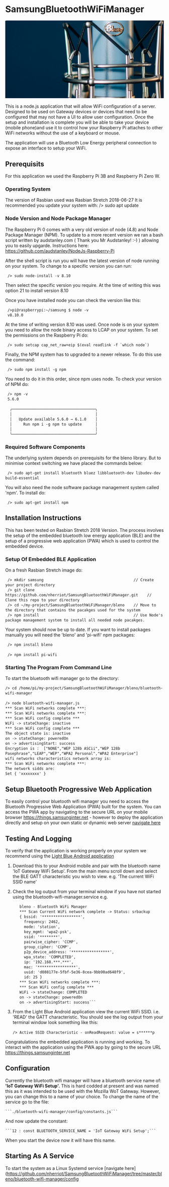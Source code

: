 # SamsungBluetoothWiFiManager

![Main App Screenshot](docs/main-heading-design1.png)

This is a node.js application that will allow WiFi configuration of a server. Designed to be used on Gateway devices or devices that need to be configured that may not have a UI to allow user configuration. Once the setup and installation is complete you will be able to take your device (mobile phone)and use it to control how your Raspberry Pi attaches to other WiFi networks without the use of a keyboard or mouse.

The application will use a Bluetooth Low Energy peripheral connection to expose an interface to setup your WiFi.


## Prerequisits
For this application we used the Raspberry Pi 3B and Raspberry Pi Zero W.

### Operating System
The version of Rasbian used was Rasbian Stretch 2018-06-27
It is recommended you update your system with: /> sudo apt update

### Node Version and Node Package Manager
The Raspberry Pi 0 comes with a very old version of node (4.8) and Node Package Manager (NPM). To update to a more recent version we ran a bash script written by audstanley.com ( Thank you Mr Audstanley! :-) ) allowing you to easily upgarde. Instructions here:
https://github.com/audstanley/NodeJs-Raspberry-Pi

After the shell script is run you will have the latest version of node running on your system. To change to a specific version you can run:

     /> sudo node-install -v 8.10
     
Then select the specific version you require. At the time of writing this was option 21 to install version 8.10

Once you have installed node you can check the version like this:
     
     />pi@raspberrypi:~/samsung $ node -v
     v8.10.0
      
At the time of writing version 8.10 was used. Once node is on your system you need to allow the node binary access to LCAP on your system. To set the permissions on the Raspberry Pi do:

     /> sudo setcap cap_net_raw+eip $(eval readlink -f `which node`)

Finally, the NPM system has to upgraded to a newer release. To do this use the command:

     /> sudo npm install -g npm
     
You need to do it in this order, since npm uses node. To check your version of NPM do:

     /> npm -v
     5.6.0
     
      ╭─────────────────────────────────────╮
      │                                     │
      │   Update available 5.6.0 → 6.1.0    │
      │     Run npm i -g npm to update      │
      │                                     │
      ╰─────────────────────────────────────╯


### Required Software Components
The underlying system depends on prerequisits for the bleno library. But to minimise context switching we have placed the commands below:

     /> sudo apt-get install bluetooth bluez libbluetooth-dev libudev-dev build-essential

You will also need the node software package management system called 'npm'. To install do:

     /> sudo apt-get install npm

   
## Installation Instructions
This has been tested on Rasbian Stretch 2018 Version. The process involves the setup of the embedded bluetooth low energy application (BLE) and the setup of a
progressive web application (PWA) which is used to control the embedded device.

### Setup Of Embedded BLE Application
On a fresh Rasbian Stretch image do:

     /> mkdir samsung                                        // Create your project directory
     /> git clone https://github.com/nherriot/SamsungBluetoothWiFiManager.git    // Clone this repo to your directory
     /> cd ~/my-project/SamsungBluetoothWiFiManager/bleno    // Move to the directory that contains the pacakges used for the system
     /> npm install                                          // Use Node's package management system to install all needed node pacakges.

Your system should now be up to date. If you want to install packages manually you will need the 'bleno' and 'pi-wifi' npm packages:

     /> npm install bleno 
     
     /> npm install pi-wifi

### Starting The Program From Command Line
To start the bluetooth wifi manager go to the directory:

    /> cd /home/pi/my-project/SamsungBluetoothWiFiManager/bleno/bluetooth-wifi-manager
  
    /> node bluetooth-wifi-manager.js
    *** Scan WiFi networks complete ***:
    *** Scan WiFi networks complete ***:
    *** Scan WiFi config complete *** 
    WiFi -> stateChange: inactive
    *** Scan WiFi config complete *** 
    The object state is: inactive
    on -> stateChange: poweredOn
    on -> advertisingStart: success
    Encryption is :  ["NONE","WEP 128b ASCii","WEP 128b Pasephrase","LEAP","WEP","WPA2 Personal","WPA2 Enterprise"]
    wifi networks characteristics network array is: 
    *** Scan WiFi networks complete ***:
    The network sidds are: 
    Set { 'xxxxxxxx' }


## Setup Bluetooth Progressive Web Application
To easily control your bluetooth wifi manager you need to access the Bluetooth Progressive Web Application (PWA) built for the system. You can access the PWA
app by navigating to the secure URL on your mobile browser https://things.samsunginter.net - however to deploy the application directly and setup on your own static or dynamic web
server [navigate here](https://github.com/nherriot/SamsungBluetoothWiFiManager/tree/master/webapp)


## Testing And Logging
To verify that the application is working properly on your system we recommend using the [Light Blue Android application](https://play.google.com/store/apps/details?id=com.punchthrough.lightblueexplorer)
1) Download this to your Android mobile and pair with the bluetooth name 'IoT Gateway WiFi Setup'. From the main menu scroll down and select the BLE GATT 
characteristic you wish to view.
e.g. 'The current WiFi SSID name'

2) Check the log output from your terminal window if you have not started using the bluetooth-wifi-manager.service e.g.


     ```/> node bluetooth-wifi-manager.js 
        bleno - Bluetooth WiFi Manager
        *** Scan Current WiFi network complete -> Status: srbackup
        { bssid: '*****************',
          frequency: 2462,
          mode: 'station',
          key_mgmt: 'wpa2-psk',
          ssid: '********',
          pairwise_cipher: 'CCMP',
          group_cipher: 'CCMP',
          p2p_device_address: '*****************',
          wpa_state: 'COMPLETED',
          ip: '192.168.***.***',
          mac: '*****************',
          uuid: 'd088177e-5fbf-5e36-8cea-9bb90ad648f9',
          id: 25 }
        *** Scan WiFi networks complete ***:
        *** Scan WiFi config complete *** 
        WiFi -> stateChange: COMPLETED
        on -> stateChange: poweredOn
        on -> advertisingStart: success```
	
3) From the Light Blue	Android application view the current WiFi SSID. i.e. 'READ' the GATT characteristic. You should see the log output from your terminal
window look something like this:


	```/> Active SSID Characteristic - onReadRequest: value = s******p ```
	
Congratulations the embedded application is running and working. To interact with the application using the PWA	app by going to the 
secure URL https://things.samsunginter.net

## Configuration

Currently the bluetooth wifi manager will have a bluetooth service name of: **'IoT Gateway WiFi Setup'.**
This is hard codded at present and was named this as it was intended to be used with the Mozilla WoT Gateway.
However, you can change this to a name of your choice. To change the name of the service go to the file:

    ```./bluetooth-wifi-manager/config/constants.js```

And now update the constant:

    ```12 : const BLUETOOTH_SERVICE_NAME = 'IoT Gateway WiFi Setup';```

When you start the device now it will have this name.

## Starting As A Service

To start the system as a Linux Systemd service [navigate here](https://github.com/nherriot/SamsungBluetoothWiFiManager/tree/master/bleno/bluetooth-wifi-manager/config
